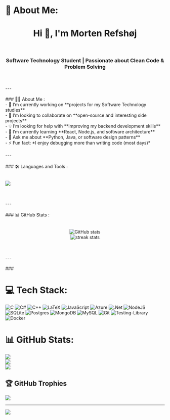 # 💫 About Me:
<h1 align="center">Hi 👋, I'm Morten Refshøj</h1><br><h3 align="center">Software Technology Student | Passionate about Clean Code & Problem Solving</h3><br><br>---<br><br>### 👨‍💻 About Me :<br>- 🎯 I’m currently working on **projects for my Software Technology studies**<br>- 🤝 I’m looking to collaborate on **open-source and interesting side projects**<br>- 💡 I’m looking for help with **improving my backend development skills**<br>- 🌱 I’m currently learning **React, Node.js, and software architecture**<br>- 💬 Ask me about **Python, Java, or software design patterns**<br>- ⚡ Fun fact: *I enjoy debugging more than writing code (most days)*<br><br>---<br><br>### 🛠️ Languages and Tools :<br><p align="left"><br>  <img src="https://skillicons.dev/icons?i=python,java,cpp,react,nodejs,html,css,js,git,github,vscode,linux" /><br></p><br><br>---<br><br>### 📊 GitHub Stats :<br><p align="center"><br>  <img src="https://github-readme-stats.vercel.app/api?username=Refshoj1&show_icons=true&theme=radical" alt="GitHub stats"/><br>  <img src="https://github-readme-streak-stats.herokuapp.com/?user=Refshoj1&theme=radical" alt="streak stats"/><br></p><br><br>---<br><br>###

# 💻 Tech Stack:
![C](https://img.shields.io/badge/c-%2300599C.svg?style=plastic&logo=c&logoColor=white) ![C#](https://img.shields.io/badge/c%23-%23239120.svg?style=plastic&logo=csharp&logoColor=white) ![C++](https://img.shields.io/badge/c++-%2300599C.svg?style=plastic&logo=c%2B%2B&logoColor=white) ![LaTeX](https://img.shields.io/badge/latex-%23008080.svg?style=plastic&logo=latex&logoColor=white) ![JavaScript](https://img.shields.io/badge/javascript-%23323330.svg?style=plastic&logo=javascript&logoColor=%23F7DF1E) ![Azure](https://img.shields.io/badge/azure-%230072C6.svg?style=plastic&logo=microsoftazure&logoColor=white) ![.Net](https://img.shields.io/badge/.NET-5C2D91?style=plastic&logo=.net&logoColor=white) ![NodeJS](https://img.shields.io/badge/node.js-6DA55F?style=plastic&logo=node.js&logoColor=white) ![SQLite](https://img.shields.io/badge/sqlite-%2307405e.svg?style=plastic&logo=sqlite&logoColor=white) ![Postgres](https://img.shields.io/badge/postgres-%23316192.svg?style=plastic&logo=postgresql&logoColor=white) ![MongoDB](https://img.shields.io/badge/MongoDB-%234ea94b.svg?style=plastic&logo=mongodb&logoColor=white) ![MySQL](https://img.shields.io/badge/mysql-4479A1.svg?style=plastic&logo=mysql&logoColor=white) ![Git](https://img.shields.io/badge/git-%23F05033.svg?style=plastic&logo=git&logoColor=white) ![Testing-Library](https://img.shields.io/badge/-TestingLibrary-%23E33332?style=plastic&logo=testing-library&logoColor=white) ![Docker](https://img.shields.io/badge/docker-%230db7ed.svg?style=plastic&logo=docker&logoColor=white)
# 📊 GitHub Stats:
![](https://github-readme-stats.vercel.app/api?username=refshoj1&theme=dark&hide_border=false&include_all_commits=false&count_private=false)<br/>
![](https://nirzak-streak-stats.vercel.app/?user=refshoj1&theme=dark&hide_border=false)<br/>
![](https://github-readme-stats.vercel.app/api/top-langs/?username=refshoj1&theme=dark&hide_border=false&include_all_commits=false&count_private=false&layout=compact)

## 🏆 GitHub Trophies
![](https://github-profile-trophy.vercel.app/?username=refshoj1&theme=dark&no-frame=false&no-bg=true&margin-w=4)

---
[![](https://visitcount.itsvg.in/api?id=refshoj1&icon=0&color=0)](https://visitcount.itsvg.in)

<!-- Proudly created with GPRM ( https://gprm.itsvg.in ) -->
